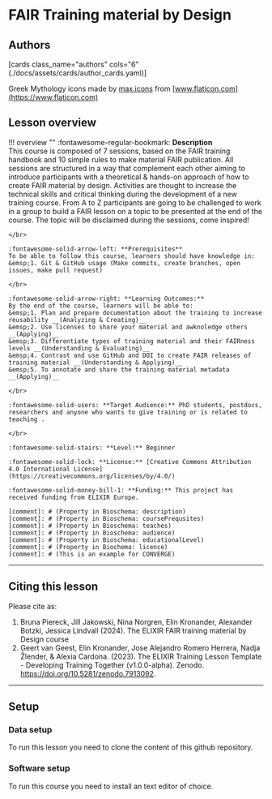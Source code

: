 # FAIR Training material by Design

## Authors

[cards class_name="authors" cols="6"(./docs/assets/cards/author_cards.yaml)]

Greek Mythology icons made by [max.icons](https://www.flaticon.com/authors/maxicons) from [www.flaticon.com](https://www.flaticon.com)

## Lesson overview

!!! overview ""
    :fontawesome-regular-bookmark: **Description**  
    This course is composed of 7 sessions, based on the FAIR training handbook and 10 simple rules to make material FAIR publication. 
    All sessions are structured in a way that complement each other aiming to introduce participants with a theoretical & hands-on approach of how to create FAIR material by design.
    Activities are thought to increase the technical skills and critical thinking during the development of a new training course. 
    From A to Z participants are going to be challenged to work in a group to build a FAIR lesson on a topic to be presented at the end of the course. The topic will be disclaimed during the sessions, come inspired!
    
    </br>
    
    :fontawesome-solid-arrow-left: **Prerequisites**  
    To be able to follow this course, learners should have knowledge in:  
    &emsp;1. Git & GitHub usage (Make commits, create branches, open issues, make pull request)  
    
    </br>
    
    :fontawesome-solid-arrow-right: **Learning Outcomes:**  
    By the end of the course, learners will be able to:  
    &emsp;1. Plan and prepare documentation about the training to increase reusability __(Analyzing & Creating)__  
    &emsp;2. Use licenses to share your material and awknoledge others __(Applying)__  
    &emsp;3. Differentiate types of training material and their FAIRness levels __(Understanding & Evaluating)__  
    &emsp;4. Contrast and use GitHub and DOI to create FAIR releases of training material __(Understanding & Applying)__  
    &emsp;5. To annotate and share the training material metadata __(Applying)__  
    
    </br>
    
    :fontawesome-solid-users: **Target Audience:** PhD students, postdocs, researchers and anyone who wants to give training or is related to teaching .

    </br>
    
    :fontawesome-solid-stairs: **Level:** Beginner  
    
    :fontawesome-solid-lock: **License:** [Creative Commons Attribution 4.0 International License](https://creativecommons.org/licenses/by/4.0/)  
    
    :fontawesome-solid-money-bill-1: **Funding:** This project has received funding from ELIXIR Europe.  

    [comment]: # (Property in Bioschema: description)
    [comment]: # (Property in Bioschema: coursePrequsites)
    [comment]: # (Property in Bioschema: teaches)
    [comment]: # (Property in Bioschema: audience)
    [comment]: # (Property in Bioschema: educationalLevel)
    [comment]: # (Property in Biochema: licence)
    [comment]: # (This is an example for CONVERGE)

---
## Citing this lesson

Please cite as:

  1. Bruna Piereck, Jill Jakowski, Nina Norgren, Elin Kronander, Alexander Botzki, Jessica Lindvall (2024). The ELIXIR FAIR training material by Design course
  2. Geert van Geest, Elin Kronander, Jose Alejandro Romero Herrera, Nadja Žlender, & Alexia Cardona. (2023). The ELIXIR Training Lesson Template - Developing Training Together (v1.0.0-alpha). Zenodo. https://doi.org/10.5281/zenodo.7913092. 

---
## Setup

### Data setup
To run this lesson you need to clone the content of this github repository.

### Software setup
To run this course you need to install an text editor of choice.


